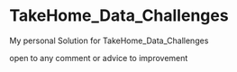 # TakeHome_Data_Challenges
My personal Solution for TakeHome_Data_Challenges

open to any comment or advice to improvement
